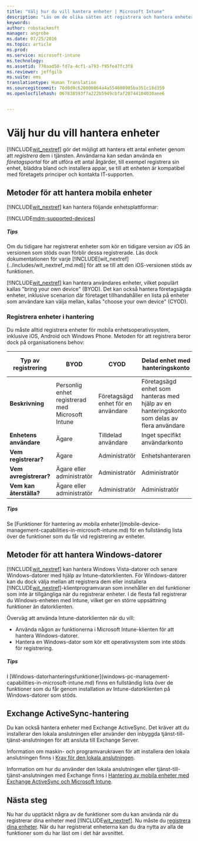 ```yaml
---
title: "Välj hur du vill hantera enheter | Microsoft Intune"
description: "Läs om de olika sätten att registrera och hantera enheter."
keywords: 
author: robstackmsft
manager: angrobe
ms.date: 07/25/2016
ms.topic: article
ms.prod: 
ms.service: microsoft-intune
ms.technology: 
ms.assetid: 770aad50-fd7a-4cf1-a793-f95fe47fc3f8
ms.reviewer: jeffgilb
ms.suite: ems
translationtype: Human Translation
ms.sourcegitcommit: 76d0d9c620000864a4a554600985ba351c18d359
ms.openlocfilehash: 067838593f7a222b5949cbfaf20744104030aee6


---
```


# Välj hur du vill hantera enheter
[!INCLUDE[wit_nextref](../includes/wit_nextref_md.md)] gör det möjligt att hantera ett antal enheter genom att *registrera* dem i tjänsten. Användarna kan sedan använda en *företagsportal* för att utföra ett antal åtgärder, till exempel registrera sin enhet, bläddra bland och installera appar, se till att enheten är kompatibel med företagets principer och kontakta IT-supporten.

## Metoder för att hantera mobila enheter
[!INCLUDE[wit_nextref](../includes/wit_nextref_md.md)] kan hantera följande enhetsplattformar:

[!INCLUDE[mdm-supported-devices](../includes/mdm-supported-devices.md)]

<div class="alert alert-tip">
  <h5><span class="icon-tip"></span> Tips</h5>
  <p>Om du tidigare har registrerat enheter som kör en tidigare version av iOS än versionen som stöds ovan förblir dessa registrerade. Läs dock dokumentationen för varje [!INCLUDE[wit_nextref](../includes/wit_nextref_md.md)] för att se till att den iOS-versionen stöds av funktionen.</p>
</div>

[!INCLUDE[wit_nextref](../includes/wit_nextref_md.md)] kan hantera användares enheter, vilket populärt kallas "bring your own device" (BYOD). Det kan också hantera företagsägda enheter, inklusive scenarion där företaget tillhandahåller en lista på enheter som användare kan välja mellan, kallas "choose your own device" (CYOD).

### Registrera enheter i hantering
Du måste alltid registrera enheter för mobila enhetsoperativsystem, inklusive iOS, Android och Windows Phone. Metoden för att registrera beror dock på organisationens behov:

|Typ av registrering|BYOD|CYOD|Delad enhet med hanteringskonto|Delade enheten utan användarkonto|
|-------------------|--------|--------|--------------------------------------|----------------------------------------|
|**Beskrivning**|Personlig enhet registrerad med Microsoft Intune|Företagsägd enhet för en användare|Företagsägd enhet som hanteras med hjälp av en hanteringskonto som delas av flera användare|Företagsägd användarlös enhet som används av flera användare.|
|**Enhetens användare**|Ägare|Tilldelad användare|Inget specifikt användarkonto|Ingen specifik användare|
|**Vem registrerar?**|Ägare|Administratör|Enhetshanteraren|Vem som helst|
|**Vem avregistrerar?**|Ägare eller administratör|Administratör|Administratör|Administratör|
|**Vem kan återställa?**|Ägare eller administratör|Administratör|Administratör|Administratör|

<div class="alert alert-tip">
  <h5><span class="icon-tip"></span> Tips</h5>
  <p>Se [Funktioner för hantering av mobila enheter](mobile-device-management-capabilities-in-microsoft-intune.md) för en fullständig lista över de funktioner som du får vid registrering av enheter.</p>
</div>



## Metoder för att hantera Windows-datorer
[!INCLUDE[wit_nextref](../includes/wit_nextref_md.md)] kan hantera Windows Vista-datorer och senare Windows-datorer med hjälp av Intune-datorklienten. För Windows-datorer kan du dock välja mellan att registrera dem eller installera [!INCLUDE[wit_nextref](../includes/wit_nextref_md.md)]-klientprogramvaran som innehåller en del funktioner som inte är tillgängliga när du registrerar enheter. I de flesta fall registrerar du Windows-enheten med Intune, vilket ger en större uppsättning funktioner än datorklienten.

Överväg att använda Intune-datorklienten när du vill:
<ul>
<li>Använda någon av funktionerna i Microsoft Intune-klienten för att hantera Windows-datorer.</li>
<li>Hantera en Windows-dator som kör ett operativsystem som inte stöds för registrering.</li>
</ul>

<div class="alert alert-tip">
  <h5><span class="icon-tip"></span> Tips</h5>
  <p>I [Windows-datorhanteringsfunktioner](windows-pc-management-capabilities-in-microsoft-intune.md) finns en fullständig lista över de funktioner som du får genom installation av Intune-datorklienten på Windows-datorer som stöds.</p>
</div>

## Exchange ActiveSync-hantering
Du kan också hantera enheter med Exchange ActiveSync. Det kräver att du installerar den lokala anslutningen eller använder den inbyggda tjänst-till-tjänst-anslutningen för att ansluta till Exchange Server.

Information om maskin- och programvarukraven för att installera den lokala anslutningen finns i [Krav för den lokala anslutningen](/intune/deploy-use/intune-on-premises-exchange-connector#requirements-for-the-on-premises-connector).

Information om hur du använder den lokala anslutningen eller tjänst-till-tjänst-anslutningen med Exchange finns i [Hantering av mobila enheter med Exchange ActiveSync och Microsoft Intune](/intune/deploy-use/mobile-device-management-with-exchange-activesync-and-microsoft-intune).



## Nästa steg
Nu har du upptäckt några av de funktioner som du kan använda när du registrerar dina enheter med [!INCLUDE[wit_nextref](../includes/wit_nextref_md.md)]. Nu måste du [registrera dina enheter](/intune/deploy-use/enroll-devices-in-microsoft-intune). När du har registrerat enheterna kan du dra nytta av alla de funktioner som du har läst om i det här avsnittet. <!--lindavr: There's a logical flaw in our "get to know/get started" content. You can take the path in this topic or you can take the path in the What to know before your get started topic. And they don't cover the same ground. -->



<!--HONumber=Jul16_HO4-->


